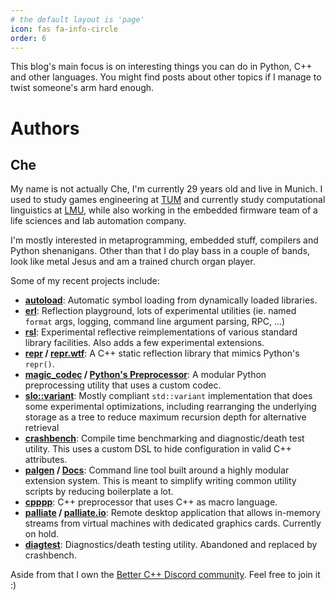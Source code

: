 ```yaml
---
# the default layout is 'page'
icon: fas fa-info-circle
order: 6
---
```


This blog's main focus is on interesting things you can do in Python, C++ and other languages. You might find posts about other topics if I manage to twist someone's arm hard enough.

# Authors
## Che

My name is not actually Che, I'm currently 29 years old and live in Munich. I used to study games engineering at [TUM](https://www.tum.de/) and currently study computational linguistics at [LMU](https://www.lmu.de/), while also working in the embedded firmware team of a life sciences and lab automation company.

I'm mostly interested in metaprogramming, embedded stuff, compilers and Python shenanigans. Other than that I do play bass in a couple of bands, look like metal Jesus and am a trained church organ player. 

Some of my recent projects include:
- **[autoload](https://github.com/Tsche/autoload)**: Automatic symbol loading from dynamically loaded libraries.
- **[erl](https://github.com/Tsche/cpp26_experiments)**: Reflection playground, lots of experimental utilities (ie. named `format` args, logging, command line argument parsing, RPC, ...)
- **[rsl](https://github.com/Tsche/rsl)**: Experimental reflective reimplementations of various standard library facilities. Also adds a few experimental extensions.
- **[repr](https://github.com/Tsche/repr) / [repr.wtf](https://repr.wtf)**: A C++ static reflection library that mimics Python's `repr()`.
- **[magic_codec](https://github.com/Tsche/magic_codec) / [Python's Preprocessor](/posts/PythonsPreprocessor)**: A modular Python preprocessing utility that uses a custom codec.
- **[slo::variant](https://github.com/Tsche/variant/tree/develop)**: Mostly compliant `std::variant` implementation that does some experimental optimizations, including rearranging the underlying storage as a tree to reduce maximum recursion depth for alternative retrieval
- **[crashbench](https://github.com/Tsche/crashbench)**: Compile time benchmarking and diagnostic/death test utility. This uses a custom DSL to hide configuration in valid C++ attributes.
- **[palgen](https://github.com/palliate/palgen) / [Docs](https://palgen.palliate.io)**: Command line tool built around a highly modular extension system. This is meant to simplify writing common utility scripts by reducing boilerplate a lot.
- **[cpppp](https://github.com/Tsche/cpppp)**: C++ preprocessor that uses C++ as macro language.
- **[palliate](https://github.com/palliate) / [palliate.io](https://palliate.io)**: Remote desktop application that allows in-memory streams from virtual machines with dedicated graphics cards. Currently on hold.
- **[diagtest](https://github.com/Tsche/diagtest)**: Diagnostics/death testing utility. Abandoned and replaced by crashbench.


Aside from that I own the [Better C++ Discord community](https://discord.gg/byZvFu7d94). Feel free to join it :)
